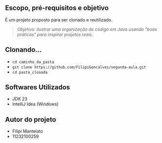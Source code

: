 ## Escopo, pré-requisitos e objetivo

É um projeto proposto para ser clonado e reutilizado.

> _Objetivo: ilustrar uma organização de código em Java usando
> "boas práticas" para inspirar projetos reais_.

## Clonando...

- `cd caminho_da_pasta`
- `git clone https://github.com/FilipiGoncalves/segunda-aula.git`
- `cd pasta_clonada`

## Softwares Utilizados

- JDK 23
- IntelliJ Idea (Windows)

## Autor do projeto
- Filipi Mantelato
- 11232100259



